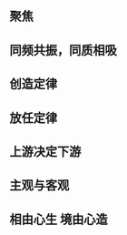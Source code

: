 聚焦
-----------------

同频共振，同质相吸
-----------------

创造定律
-----------------

放任定律
-----------------

上游决定下游
-----------------

主观与客观
-----------------


相由心生 境由心造
-----------------
